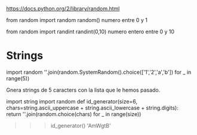 https://docs.python.org/2/library/random.html

from random import random
random()
  numero entre 0 y 1

from random import randint
randint(0,10)
  numero entero entre 0 y 10



# Strings
import random
''.join(random.SystemRandom().choice(['1','2','a','b']) for _ in range(5))

Gnera strings de 5 caracters con la lista que le hemos pasado.



import string
import random
def id_generator(size=6, chars=string.ascii_uppercase + string.ascii_lowercase + string.digits):
   return ''.join(random.choice(chars) for _ in range(size))

>>> id_generator()
'AmWgtB'
